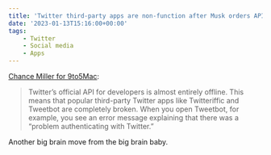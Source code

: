 ```yaml
---
title: 'Twitter third-party apps are non-function after Musk orders API changes'
date: '2023-01-13T15:16:00+00:00'
tags:
    - Twitter
    - Social media
    - Apps
---
```


[Chance Miller for 9to5Mac](https://9to5mac.com/2023/01/13/tweetbot-twitter-apps-still-broken-elon-musk-api/):

> Twitter’s official API for developers is almost entirely offline. This means that popular third-party Twitter apps like Twitteriffic and Tweetbot are completely broken. When you open Tweetbot, for example, you see an error message explaining that there was a “problem authenticating with Twitter.”

Another big brain move from the big brain baby.